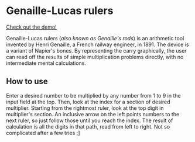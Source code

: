 # Genaille-Lucas rulers
[Check out the demo!](https://tazkazz.github.io/genaille-lucas-rulers/)

Genaille-Lucas rulers (_also known as Genaille's rods_) is an arithmetic tool invented by Henri Genaille, a French railway engineer, in 1891. The device is a variant of Napier's bones. By representing the carry graphically, the user can read off the results of simple multiplication problems directly, with no intermediate mental calculations.

## How to use
Enter a desired number to be multiplied by any number from 1 to 9 in the input field at the top. Then, look at the index for a section of desired multiplier. Starting from the rightmost ruler, look at the top digit in multiplier's section. An inclusive arrow on the left points numbers to the next ruler, so just follow those until you reach the index. The result of calculation is all the digits in that path, read from left to right. Not so complicated after a few tries ;]
